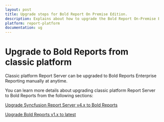 ```yaml
---
layout: post
title: Upgrade steps for Bold Report On Premise Edition.
description: Explains about how to upgrade the Bold Report On-Premise Edition from old versions to the latest versions.
platform: report-platform
documentation: ug
---
```


# Upgrade to Bold Reports from classic platform

Classic platform Report Server can be upgraded to Bold Reports Enterprise Reporting manually at anytime.

You can learn more details about upgrading classic platform Report Server to Bold Reports from the following sections:

[Upgrade Syncfusion Report Server v4.x to Bold Reports](./../on-premises/upgrade-from-classic-platform/data-migration/)

[Upgrade Bold Reports v1.x to latest](./../on-premises/upgrade-from-classic-platform/upgrade-bold-reports-from-v1.x-to-latest/)